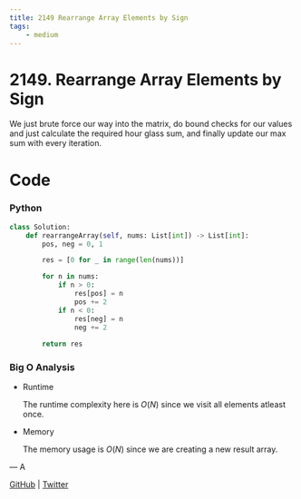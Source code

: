 ```yaml
---
title: 2149 Rearrange Array Elements by Sign
tags:
    - medium
---
```



# 2149. Rearrange Array Elements by Sign

We just brute force our way into the matrix, do bound checks for our values and just calculate the required hour glass sum, and finally update our max sum with every iteration.

# Code

### Python

```python
class Solution:
    def rearrangeArray(self, nums: List[int]) -> List[int]:
        pos, neg = 0, 1

        res = [0 for _ in range(len(nums))]

        for n in nums:
            if n > 0:
                res[pos] = n
                pos += 2
            if n < 0:
                res[neg] = n
                neg += 2
        
        return res
```

### Big O Analysis

- Runtime
    
    The runtime complexity here is $O(N)$  since we visit all elements atleast once.
    
- Memory
    
    The memory usage is $O (N)$ since we are creating a new result array.
    

— A

[GitHub](https://github.com/AtharvaKamble) | [Twitter](https://twitter.com/AtharvaKamble07)